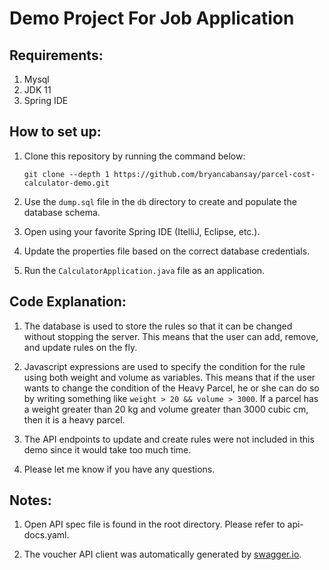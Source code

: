 # Demo Project For Job Application 

## Requirements:

1. Mysql
2. JDK 11
3. Spring IDE

## How to set up: 

1. Clone this repository by running the command below:
    ```shell
    git clone --depth 1 https://github.com/bryancabansay/parcel-cost-calculator-demo.git
    ```

2. Use the `dump.sql` file in the `db` directory to create and populate the database schema.

3. Open using your favorite Spring IDE (ItelliJ, Eclipse, etc.).

4. Update the properties file based on the correct database credentials.

5. Run the `CalculatorApplication.java` file as an application.

## Code Explanation:  

1. The database is used to store the rules so that it can be changed without stopping the server. This means that the user can add, remove, and update rules on the fly.

2. Javascript expressions are used to specify the condition for the rule using both weight and volume as variables. This means that if the user wants to change the condition of the Heavy Parcel, he or she can do so by writing something like `weight > 20 && volume > 3000`. If a parcel has a weight greater than 20 kg and volume greater than 3000 cubic cm, then it is a heavy parcel.

3. The API endpoints to update and create rules were not included in this demo since it would take too much time.

4. Please let me know if you have any questions.

## Notes: 

1. Open API spec file is found in the root directory. Please refer to api-docs.yaml.

2. The voucher API client was automatically generated by [swagger.io](https://editor.swagger.io/).
